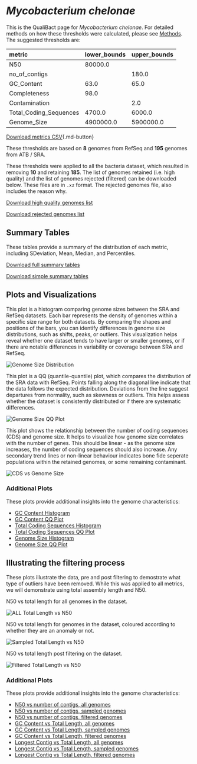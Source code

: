 # *Mycobacterium chelonae*

This is the QualiBact page for *Mycobacterium chelonae*. For detailed methods on how these thresholds were calculated, please see [Methods](../../methods.md).
The suggested thresholds are: 

| metric                 | lower_bounds   | upper_bounds   |
|:-----------------------|:---------------|:---------------|
| N50                    | 80000.0        |                |
| no_of_contigs          |                | 180.0          |
| GC_Content             | 63.0           | 65.0           |
| Completeness           | 98.0           |                |
| Contamination          |                | 2.0            |
| Total_Coding_Sequences | 4700.0         | 6000.0         |
| Genome_Size            | 4900000.0      | 5900000.0      |

[Download metrics CSV](Mycobacterium_chelonae_metrics.csv){.md-button}


These thresholds are based on **8** genomes from RefSeq and **195** genomes from ATB / SRA.

These thresholds were applied to all the bacteria dataset, which resulted in removing **10** and retaining **185**.
The list of genomes retained (i.e. high quality) and the list of genomes rejected (filtered) can be downloaded below. These files are in `.xz` format. The rejected genomes file, also includes the reason why.

[Download high quality genomes list](Mycobacterium_chelonae_high_quality_genomes.csv.xz)


[Download rejected genomes list](Mycobacterium_chelonae_filtered_out_genomes.csv.xz)



## Summary Tables
These tables provide a summary of the distribution of each metric, including SDeviation, Mean, Median, and Percentiles.

[Download full summary tables](summary.csv)

[Download simple summary tables](selected_summary.csv)

## Plots and Visualizations

This plot is a histogram comparing genome sizes between the SRA and RefSeq datasets. Each bar represents the density of genomes within a specific size range for both datasets. By comparing the shapes and positions of the bars, you can identify differences in genome size distributions, such as shifts, peaks, or outliers. This visualization helps reveal whether one dataset tends to have larger or smaller genomes, or if there are notable differences in variability or coverage between SRA and RefSeq.

![Genome Size Distribution](Genome_Size_refseq_histogram_kde.png)

This plot is a QQ (quantile-quantile) plot, which compares the distribution of the SRA data with RefSeq. Points falling along the diagonal line indicate that the data follows the expected distribution. Deviations from the line suggest departures from normality, such as skewness or outliers. This helps assess whether the dataset is consistently distributed or if there are systematic differences.

![Genome Size QQ Plot](Genome_Size_refseq_qqplot.png)

This plot shows the relationship between the number of coding sequences (CDS) and genome size. It helps to visualize how genome size correlates with the number of genes. This should be linear - as the genome size increases, the number of coding sequences should also increase. Any secondary trend lines or non-linear behaviour indicates bone fide seperate populations within the retained genomes, or some remaining contaminant. 

![CDS vs Genome Size](Mycobacterium_chelonae_CDS_vs_Genome_Size.png)

### Additional Plots

These plots provide additional insights into the genome characteristics:

- [GC Content Histogram](GC_Content_refseq_histogram_kde.png)
- [GC Content QQ Plot](GC_Content_refseq_qqplot.png)
- [Total Coding Sequences Histogram](Total_Coding_Sequences_refseq_histogram_kde.png)
- [Total Coding Sequences QQ Plot](Total_Coding_Sequences_refseq_qqplot.png)
- [Genome Size Histogram](Genome_Size_refseq_histogram_kde.png)
- [Genome Size QQ Plot](Genome_Size_refseq_qqplot.png)
## Illustrating the filtering process
These plots illustrate the data, pre and post filtering to demostrate what type of outliers have been removed. While this was applied to all metrics, we will demonstrate using total assembly length and N50.

N50 vs total length for all genomes in the dataset.

![ALL Total Length vs N50](Mycobacterium_chelonae_all_total_length_N50.png)

N50 vs total length for genomes in the dataset, coloured according to whether they are an anomaly or not.

![Sampled Total Length vs N50](Mycobacterium_chelonae_sample_total_length_N50.png)

N50 vs total length post filtering on the dataset.

![Filtered Total Length vs N50](Mycobacterium_chelonae_filt_total_length_N50.png)

### Additional Plots

These plots provide additional insights into the genome characteristics:

- [N50 vs number of contigs, all genomes](Mycobacterium_chelonae_all_N50_number.png)
- [N50 vs number of contigs, sampled genomes](Mycobacterium_chelonae_sample_N50_number.png)
- [N50 vs number of contigs, filtered genomes](Mycobacterium_chelonae_filt_N50_number.png)
- [GC Content vs Total Length, all genomes](Mycobacterium_chelonae_all_total_length_GC_Content.png)
- [GC Content vs Total Length, sampled genomes](Mycobacterium_chelonae_sample_total_length_GC_Content.png)
- [GC Content vs Total Length, filtered genomes](Mycobacterium_chelonae_filt_total_length_GC_Content.png)
- [Longest Contig vs Total Length, all genomes](Mycobacterium_chelonae_all_total_length_longest.png)
- [Longest Contig vs Total Length, sampled genomes](Mycobacterium_chelonae_sample_total_length_longest.png)
- [Longest Contig vs Total Length, filtered genomes](Mycobacterium_chelonae_filt_total_length_longest.png)
